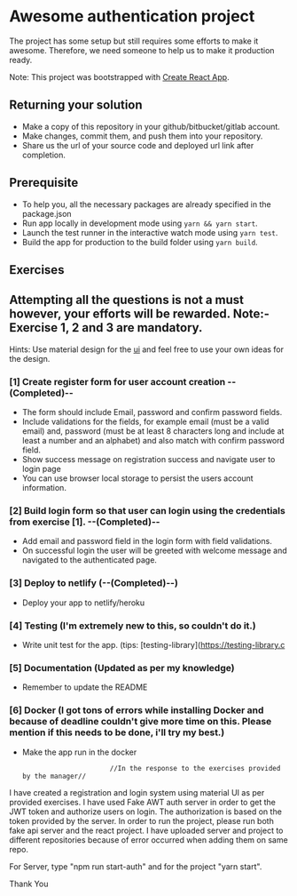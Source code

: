 # Awesome authentication project

The project has some setup but still requires some efforts to make it awesome. Therefore, we need someone to help us to make it production ready.

Note: This project was bootstrapped with [Create React App](https://github.com/facebook/create-react-app).

## Returning your solution

- Make a copy of this repository in your github/bitbucket/gitlab account.
- Make changes, commit them, and push them into your repository.
- Share us the url of your source code and deployed url link after completion.

## Prerequisite

- To help you, all the necessary packages are already specified in the package.json
- Run app locally in development mode using `yarn && yarn start`.
- Launch the test runner in the interactive watch mode using `yarn test`.
- Build the app for production to the build folder using `yarn build`.

## Exercises

## Attempting all the questions is not a must however, your efforts will be rewarded. Note:- Exercise 1, 2 and 3 are mandatory.

Hints: Use material design for the [ui](https://material-ui.com/) and feel free to use your own ideas for the design.

### [1] Create register form for user account creation --(Completed)--

- The form should include Email, password and confirm password fields.
- Include validations for the fields, for example email (must be a valid email) and, password (must be at least 8 characters long and include at least a number and an alphabet) and also match with confirm password field.
- Show success message on registration success and navigate user to login page
- You can use browser local storage to persist the users account information.

### [2] Build login form so that user can login using the credentials from exercise [1]. --(Completed)--

- Add email and password field in the login form with field validations.
- On successful login the user will be greeted with welcome message and navigated to the authenticated page.

### [3] Deploy to netlify (--(Completed)--)

- Deploy your app to netlify/heroku

### [4] Testing (I'm extremely new to this, so couldn't do it.)

- Write unit test for the app. (tips: [testing-library](https://testing-library.c

### [5] Documentation (Updated as per my knowledge)

- Remember to update the README

### [6] Docker (I got tons of errors while installing Docker and because of deadline couldn't give more time on this. Please mention if this needs to be done, i'll try my best.)

- Make the app run in the docker

                            //In the response to the exercises provided by the manager//

I have created a registration and login system using material UI as per provided exercises. I have used Fake AWT auth server in order to get the JWT token and authorize users on login. The authorization is based on the token provided by the server. In order to run the project, please run both fake api server and the react project. I have uploaded server and project to different repositories because of error occurred when adding them on same repo.

For Server, type "npm run start-auth" and for the project "yarn start".

Thank You
